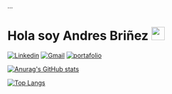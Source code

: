 ...

<!---
andres-brinez/andres-brinez is a ✨ special ✨ repository because its `README.md` (this file) appears on your GitHub profile.
You can click the Preview link to take a look at your chan
--->
# Hola  soy Andres Briñez  <img src="https://raw.githubusercontent.com/iampavangandhi/iampavangandhi/master/gifs/Hi.gif" width="30px"></h2>
[![Linkedin](https://img.shields.io/badge/-LinkedIn-blue?style=flat&logo=Linkedin&logoColor=white)](https://www.linkedin.com/in/andres-bri%C3%B1ez/)
[![Gmail](https://img.shields.io/badge/-Gmail-c14438?style=flat&logo=Gmail&logoColor=white)](mailto:brinezlopez08@gmail.com)
<a href="https://andres-brinez.github.io/proyecto-portafolio/" target="_blank"><img alt="portafolio" src="https://img.shields.io/badge/Website-Portafolio-007ACC"></a>




[![Anurag's GitHub stats](https://github-readme-stats.vercel.app/api?username=andres-brinez&theme=dark&show_icons=true)](https://github.com/anuraghazra/github-readme-stats)

[![Top Langs](https://github-readme-stats.vercel.app/api/top-langs/?username=andres-brinez)](https://github.com/anuraghazra/github-readme-stats)





